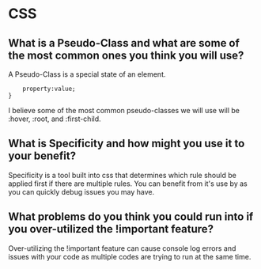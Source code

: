 # CSS

## What is a Pseudo-Class and what are some of the most common ones you think you will use?

A Pseudo-Class is a special state of an element. 
```selector:pseudo-class{
    property:value;
}
```

I believe some of the most common pseudo-classes we will use will be :hover, :root, and :first-child.

## What is Specificity and how might you use it to your benefit?

Specificity is a tool built into css that determines which rule should be applied first if there are multiple rules. You can benefit from it's use by as you can quickly debug issues you may have. 

## What problems do you think you could run into if you over-utilized the !important feature?

Over-utilizing the !important feature can cause console log errors and issues with your code as multiple codes are trying to run at the same time. 